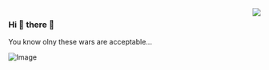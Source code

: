 <img align='right' src="https://github-readme-stats.vercel.app/api?username=markkovari&show_icons=true&count_private=true&theme-dark">


### Hi 👋 there 👋

You know olny these wars are acceptable...

<p><img alt="Image" title="icon" src="https://www.codewars.com/users/markkovari/badges/small" /></p>
<!-- 

In case of emergency please concact me on LinkedIn or via email. 
Chechkout my [homepage](https://markkovari-io.vercel.app/), which is heavily WIP

Thank you 🙇


